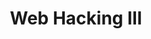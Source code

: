 ---
title: Web Hacking III
time_start: 2023-01-29T19:00:00.000Z
time_close: ""
week_number: 1
credit:
  - Pete
  - Minh
  - Richard
featured: true
slides: Week XXX.pdf
recording: https://www.youtube.com/watch?v=jNvyrUlmlm8
tags:
  - setup
---